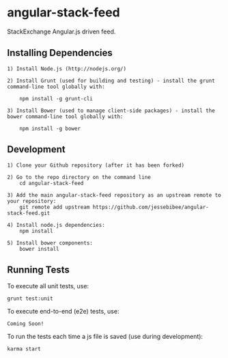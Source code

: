 angular-stack-feed
==================

StackExchange Angular.js driven feed.


Installing Dependencies
-------------

	1) Install Node.js (http://nodejs.org/)

	2) Install Grunt (used for building and testing) - install the grunt command-line tool globally with:

		npm install -g grunt-cli

	3) Install Bower (used to manage client-side packages) - install the bower command-line tool globally with:
	
		npm install -g bower


Development
-------------

	1) Clone your Github repository (after it has been forked)
 
	2) Go to the repo directory on the command line
		cd angular-stack-feed
 
	3) Add the main angular-stack-feed repository as an upstream remote to your repository:
		git remote add upstream https://github.com/jessebibee/angular-stack-feed.git
 
	4) Install node.js dependencies:
		npm install
 
	5) Install bower components:
		bower install


Running Tests
-------------
To execute all unit tests, use:

    grunt test:unit

To execute end-to-end (e2e) tests, use:

    Coming Soon!

To run the tests each time a js file is saved (use during development):

	karma start
